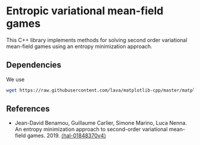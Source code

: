 # Entropic variational mean-field games

This C++ library implements methods for solving second order variational mean-field games using an entropy minimization approach.

## Dependencies

We use 
```bash
wget https://raw.githubusercontent.com/lava/matplotlib-cpp/master/matplotlibcpp.h
```

## References
* Jean-David Benamou, Guillaume Carlier, Simone Marino, Luca Nenna. An entropy minimization approach to second-order variational mean-field games. 2019. [⟨hal-01848370v4⟩](https://hal.archives-ouvertes.fr/hal-01848370v4)
